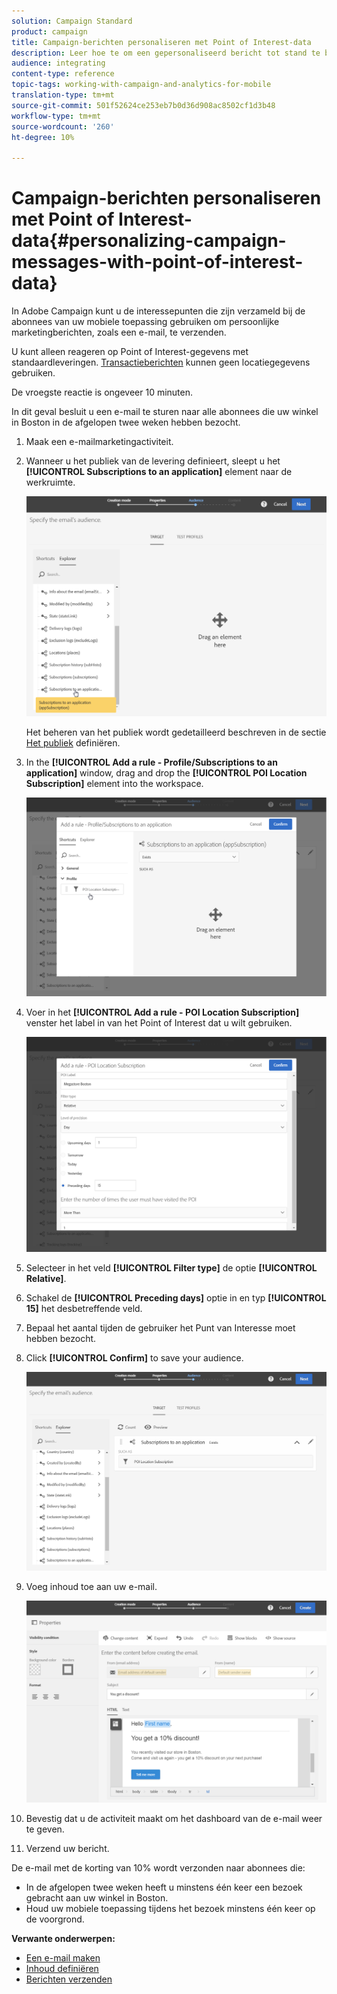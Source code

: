 ```yaml
---
solution: Campaign Standard
product: campaign
title: Campaign-berichten personaliseren met Point of Interest-data
description: Leer hoe te om een gepersonaliseerd bericht tot stand te brengen dat op de plaats van uw abonnees met de de gegevensintegratie van het Punt van Interesse wordt gebaseerd.
audience: integrating
content-type: reference
topic-tags: working-with-campaign-and-analytics-for-mobile
translation-type: tm+mt
source-git-commit: 501f52624ce253eb7b0d36d908ac8502cf1d3b48
workflow-type: tm+mt
source-wordcount: '260'
ht-degree: 10%

---
```



# Campaign-berichten personaliseren met Point of Interest-data{#personalizing-campaign-messages-with-point-of-interest-data}

In Adobe Campaign kunt u de interessepunten die zijn verzameld bij de abonnees van uw mobiele toepassing gebruiken om persoonlijke marketingberichten, zoals een e-mail, te verzenden.

U kunt alleen reageren op Point of Interest-gegevens met standaardleveringen. [Transactieberichten](../../channels/using/getting-started-with-transactional-msg.md) kunnen geen locatiegegevens gebruiken.

De vroegste reactie is ongeveer 10 minuten.

In dit geval besluit u een e-mail te sturen naar alle abonnees die uw winkel in Boston in de afgelopen twee weken hebben bezocht.

1. Maak een e-mailmarketingactiviteit.
1. Wanneer u het publiek van de levering definieert, sleept u het **[!UICONTROL Subscriptions to an application]** element naar de werkruimte.

   ![](assets/poi_subscriptions_app.png)

   Het beheren van het publiek wordt gedetailleerd beschreven in de sectie [Het publiek](../../audiences/using/creating-audiences.md) definiëren.

1. In the **[!UICONTROL Add a rule - Profile/Subscriptions to an application]** window, drag and drop the **[!UICONTROL POI Location Subscription]** element into the workspace.

   ![](assets/poi_add_rule_profile_subscription.png)

1. Voer in het **[!UICONTROL Add a rule - POI Location Subscription]** venster het label in van het Point of Interest dat u wilt gebruiken.

   ![](assets/poi_location_subscription.png)

1. Selecteer in het veld **[!UICONTROL Filter type]** de optie **[!UICONTROL Relative]**.
1. Schakel de **[!UICONTROL Preceding days]** optie in en typ **[!UICONTROL 15]** het desbetreffende veld.
1. Bepaal het aantal tijden de gebruiker het Punt van Interesse moet hebben bezocht.
1. Click **[!UICONTROL Confirm]** to save your audience.

   ![](assets/poi_subscriptions_app_audience_defined.png)

1. Voeg inhoud toe aan uw e-mail.

   ![](assets/poi_email_content.png)

1. Bevestig dat u de activiteit maakt om het dashboard van de e-mail weer te geven.
1. Verzend uw bericht.

De e-mail met de korting van 10% wordt verzonden naar abonnees die:

* In de afgelopen twee weken heeft u minstens één keer een bezoek gebracht aan uw winkel in Boston.
* Houd uw mobiele toepassing tijdens het bezoek minstens één keer op de voorgrond.

**Verwante onderwerpen:**

* [Een e-mail maken](../../channels/using/creating-an-email.md)
* [Inhoud definiëren](../../designing/using/personalization.md#example-email-personalization)
* [Berichten verzenden](../../sending/using/confirming-the-send.md)

